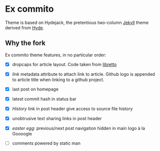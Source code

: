 # Ex commito

Theme is based on Hydejack, the pretentious two-column [Jekyll](http://jekyllrb.com) theme derived from [Hyde](http://hyde.getpoole.com).

## Why the fork

Ex commito theme features, in no particular order:

- [x] dropcaps for article layout. Code taken from [libretto](https://github.com/ferrolho/jekyll-theme-libretto)
- [x] *link* metadata attribute to attach link to article. Github logo is appended to article title when linking to a github
  project.
- [x] last post on homepage
- [x] latest commit hash in status bar
- [x] *History* link in post header give access to source file history
- [x] unobtrusive text sharing links in post header
- [x] *easter egg:* previous/next post navigation hidden in main logo à la Goooogle
- [ ] comments powered by static man


